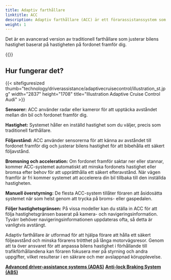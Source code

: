 ```yaml
---
title: Adaptiv farthållare
linktitle: ACC 
description: Adaptiv farthållare (ACC) är ett förarassistanssystem som använder sensorer och mjukvara för att upprätthålla ett säkert avstånd mellan din bil och fordonet framför dig när du kör på motorvägen.
weight: 1
---
```

<!-- markdownlint-disable MD033 -->

Det är en avancerad version av traditionell farthållare som justerar bilens hastighet baserat på hastigheten på fordonet framför dig.

{{<evkxdisplayaddarticle />}}

## Hur fungerar det?

{{< sitefiguresized thumb="technology/driverassistance/adaptivecruisecontrol/illustration_st.jpg" width="2837" height="1708" title="Illustration Adaptive Cruise Control Audi" >}}

**Sensorer:** ACC använder radar eller kameror för att upptäcka avståndet mellan din bil och fordonet framför dig.

**Hastighet:** Systemet håller en inställd hastighet som du väljer, precis som traditionell farthållare.

**Följavstånd:** ACC använder sensorerna för att känna av avståndet till fordonet framför dig och justerar bilens hastighet för att bibehålla ett säkert följavstånd.

**Bromsning och acceleration:** Om fordonet framför saktar ner eller stannar, kommer ACC-systemet automatiskt att minska fordonets hastighet eller bromsa efter behov för att upprätthålla ett säkert efteravstånd. När vägen framför är fri kommer systemet att accelerera din bil tillbaka till den inställda hastigheten.

**Manuell överstyrning:** De flesta ACC-system tillåter föraren att åsidosätta systemet när som helst genom att trycka på broms- eller gaspedalen.

**Följer hastighetsgränsen:** På vissa modeller kan du ställa in ACC för att följa hastighetsgränsen baserat på kamera- och navigeringsinformation. Tyvärr behöver navigeringsinformationen uppdateras ofta, så detta är vanligtvis avstängt.

Adaptiv farthållare är utformad för att hjälpa förare att hålla ett säkert följeavstånd och minska förarens trötthet på långa motorvägsresor. Genom att ta över ansvaret för att anpassa bilens hastighet i förhållande till trafikförhållandena kan föraren fokusera mer på styrning och andra uppgifter, vilket resulterar i en säkrare och mer avslappnad körupplevelse.

<div class="mt-3 mb-3">
    <a href="../" class="text-decoration-none text-black"><strong><i class="bi-arrow-left"></i> Advanced driver-assistance systems (ADAS)</strong></a>
    <a href="../antilockbrakingsystem/" class="text-decoration-none text-black float-end"><strong>Anti-lock Braking System (ABS)<i class="bi-arrow-right"></i></strong></a>
</div>
